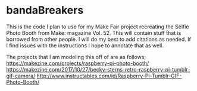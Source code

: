 # bandaBreakers
This is the code I plan to use for my Make Fair project recreating the Selfie Photo Booth from Make: magazine Vol. 52. This will contain stuff that is borrowed from other people. I will do my best to add citations as needed. If I find issues with the instructions I hope to annotate that as well.

The projects that I am modeling this off of are as follows;
https://makezine.com/projects/raspberry-pi-photo-booth/
https://makezine.com/2017/10/27/becky-sterns-retro-raspberry-pi-tumblr-gif-camera/
http://www.instructables.com/id/Raspberry-Pi-Tumblr-GIF-Photo-Booth/

